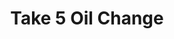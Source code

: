 ---
title: "Take 5 Oil Change"
url: /papillon/take-5-oil-change-papillion-drive/
shop: car repair
---